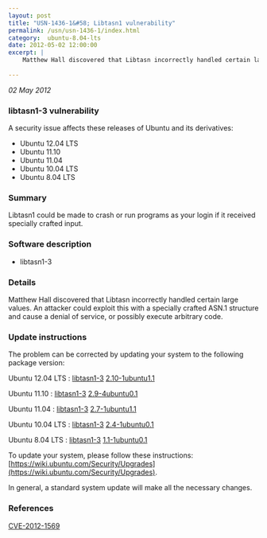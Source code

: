 ```yaml
---
layout: post
title: "USN-1436-1&#58; Libtasn1 vulnerability"
permalink: /usn/usn-1436-1/index.html
category:  ubuntu-8.04-lts
date: 2012-05-02 12:00:00
excerpt: |
    Matthew Hall discovered that Libtasn incorrectly handled certain large values. An attacker could exploit this with a specially crafted ASN.1 structure and cause a denial of service, or possibly execute arbitrary code. 
    
--- 
```

 
 

*02 May 2012*

### libtasn1-3 vulnerability

A security issue affects these releases of Ubuntu and its derivatives:

* Ubuntu 12.04 LTS
* Ubuntu 11.10
* Ubuntu 11.04
* Ubuntu 10.04 LTS
* Ubuntu 8.04 LTS

### Summary

Libtasn1 could be made to crash or run programs as your login if it received specially crafted input.

### Software description

* libtasn1-3 

### Details

Matthew Hall discovered that Libtasn incorrectly handled certain large values. An attacker could exploit this with a specially crafted ASN.1 structure and cause a denial of service, or possibly execute arbitrary code. 

### Update instructions

The problem can be corrected by updating your system to the following package version:

Ubuntu 12.04 LTS
 : [libtasn1-3](https://launchpad.net/ubuntu/+source/libtasn1-3) <span> [2.10-1ubuntu1.1](https://launchpad.net/ubuntu/+source/libtasn1-3/2.10-1ubuntu1.1) </span> 

Ubuntu 11.10
 : [libtasn1-3](https://launchpad.net/ubuntu/+source/libtasn1-3) <span> [2.9-4ubuntu0.1](https://launchpad.net/ubuntu/+source/libtasn1-3/2.9-4ubuntu0.1) </span> 

Ubuntu 11.04
 : [libtasn1-3](https://launchpad.net/ubuntu/+source/libtasn1-3) <span> [2.7-1ubuntu1.1](https://launchpad.net/ubuntu/+source/libtasn1-3/2.7-1ubuntu1.1) </span> 

Ubuntu 10.04 LTS
 : [libtasn1-3](https://launchpad.net/ubuntu/+source/libtasn1-3) <span> [2.4-1ubuntu0.1](https://launchpad.net/ubuntu/+source/libtasn1-3/2.4-1ubuntu0.1) </span> 

Ubuntu 8.04 LTS
 : [libtasn1-3](https://launchpad.net/ubuntu/+source/libtasn1-3) <span> [1.1-1ubuntu0.1](https://launchpad.net/ubuntu/+source/libtasn1-3/1.1-1ubuntu0.1) </span> 

To update your system, please follow these instructions: [https://wiki.ubuntu.com/Security/Upgrades](https://wiki.ubuntu.com/Security/Upgrades).

In general, a standard system update will make all the necessary changes. 

### References

 
 [CVE-2012-1569](http://people.ubuntu.com/~ubuntu-security/cve/CVE-2012-1569)
 

